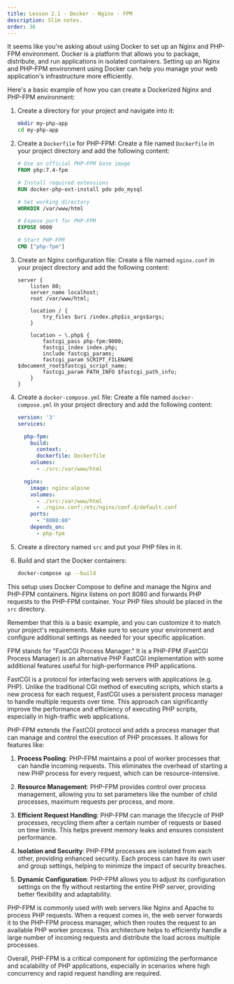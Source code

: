 ```yaml
---
title: Lesson 2.1 - Docker - Nginx - FPM
description: Slim notes.
order: 36
---
```


It seems like you're asking about using Docker to set up an Nginx and PHP-FPM environment. Docker is a platform that allows you to package, distribute, and run applications in isolated containers. Setting up an Nginx and PHP-FPM environment using Docker can help you manage your web application's infrastructure more efficiently.

Here's a basic example of how you can create a Dockerized Nginx and PHP-FPM environment:

1. Create a directory for your project and navigate into it:
   ```sh
   mkdir my-php-app
   cd my-php-app
   ```

2. Create a `Dockerfile` for PHP-FPM:
   Create a file named `Dockerfile` in your project directory and add the following content:
   ```Dockerfile
   # Use an official PHP-FPM base image
   FROM php:7.4-fpm

   # Install required extensions
   RUN docker-php-ext-install pdo pdo_mysql

   # Set working directory
   WORKDIR /var/www/html

   # Expose port for PHP-FPM
   EXPOSE 9000

   # Start PHP-FPM
   CMD ["php-fpm"]
   ```

3. Create an Nginx configuration file:
   Create a file named `nginx.conf` in your project directory and add the following content:
   ```nginx
   server {
       listen 80;
       server_name localhost;
       root /var/www/html;

       location / {
           try_files $uri /index.php$is_args$args;
       }

       location ~ \.php$ {
           fastcgi_pass php-fpm:9000;
           fastcgi_index index.php;
           include fastcgi_params;
           fastcgi_param SCRIPT_FILENAME $document_root$fastcgi_script_name;
           fastcgi_param PATH_INFO $fastcgi_path_info;
       }
   }
   ```

4. Create a `docker-compose.yml` file:
   Create a file named `docker-compose.yml` in your project directory and add the following content:
   ```yaml
   version: '3'
   services:
   
     php-fpm:
       build:
         context: .
         dockerfile: Dockerfile
       volumes:
         - ./src:/var/www/html

     nginx:
       image: nginx:alpine
       volumes:
         - ./src:/var/www/html
         - ./nginx.conf:/etc/nginx/conf.d/default.conf
       ports:
         - "8080:80"
       depends_on:
         - php-fpm
   ```

5. Create a directory named `src` and put your PHP files in it.

6. Build and start the Docker containers:
   ```sh
   docker-compose up --build
   ```

This setup uses Docker Compose to define and manage the Nginx and PHP-FPM containers. Nginx listens on port 8080 and forwards PHP requests to the PHP-FPM container. Your PHP files should be placed in the `src` directory.

Remember that this is a basic example, and you can customize it to match your project's requirements. Make sure to secure your environment and configure additional settings as needed for your specific application.

FPM stands for "FastCGI Process Manager." It is a PHP-FPM (FastCGI Process Manager) is an alternative PHP FastCGI implementation with some additional features useful for high-performance PHP applications.

FastCGI is a protocol for interfacing web servers with applications (e.g. PHP). Unlike the traditional CGI method of executing scripts, which starts a new process for each request, FastCGI uses a persistent process manager to handle multiple requests over time. This approach can significantly improve the performance and efficiency of executing PHP scripts, especially in high-traffic web applications.

PHP-FPM extends the FastCGI protocol and adds a process manager that can manage and control the execution of PHP processes. It allows for features like:

1. **Process Pooling**: PHP-FPM maintains a pool of worker processes that can handle incoming requests. This eliminates the overhead of starting a new PHP process for every request, which can be resource-intensive.

2. **Resource Management**: PHP-FPM provides control over process management, allowing you to set parameters like the number of child processes, maximum requests per process, and more.

3. **Efficient Request Handling**: PHP-FPM can manage the lifecycle of PHP processes, recycling them after a certain number of requests or based on time limits. This helps prevent memory leaks and ensures consistent performance.

4. **Isolation and Security**: PHP-FPM processes are isolated from each other, providing enhanced security. Each process can have its own user and group settings, helping to minimize the impact of security breaches.

5. **Dynamic Configuration**: PHP-FPM allows you to adjust its configuration settings on the fly without restarting the entire PHP server, providing better flexibility and adaptability.

PHP-FPM is commonly used with web servers like Nginx and Apache to process PHP requests. When a request comes in, the web server forwards it to the PHP-FPM process manager, which then routes the request to an available PHP worker process. This architecture helps to efficiently handle a large number of incoming requests and distribute the load across multiple processes.

Overall, PHP-FPM is a critical component for optimizing the performance and scalability of PHP applications, especially in scenarios where high concurrency and rapid request handling are required.

